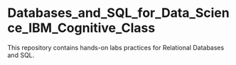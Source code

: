 # Databases_and_SQL_for_Data_Science_IBM_Cognitive_Class
This repository contains hands-on labs practices for Relational Databases and SQL. 
